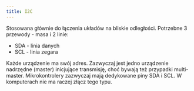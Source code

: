 ```yaml
---
title: I2C
---
```


Stosowana głównie do łączenia układów na bliskie odległości.
Potrzebne 3 przewody - masa i 2 linie:

- SDA - linia danych
- SCL - linia zegara

Każde urządzenie ma swój adres. Zazwyczaj jest jedno urządzenie nadrzędne (master) inicjujące transmisję, choć bywają też przypadki multi-master.
Mikrokontrolery zazwyczaj mają dedykowane piny SDA i SCL.
W komputerach nie ma raczej złącz tego typu.
